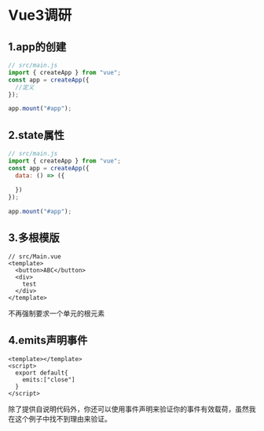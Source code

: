 # Vue3调研
## 1.app的创建
```javascript
// src/main.js
import { createApp } from "vue";
const app = createApp({
  //定义
});

app.mount("#app");
```

## 2.state属性
```javascript
// src/main.js
import { createApp } from "vue";
const app = createApp({
  data: () => ({
    
  })
});

app.mount("#app");
```
## 3.多根模版
```vue
// src/Main.vue
<template>
  <button>ABC</button>
  <div>
    test
  </div>
</template>
```
不再强制要求一个单元的根元素

## 4.emits声明事件
```vue
<template></template>
<script>
  export default{
    emits:["close"]
  }
</script>
```
除了提供自说明代码外，你还可以使用事件声明来验证你的事件有效载荷，虽然我在这个例子中找不到理由来验证。
